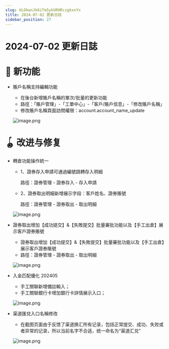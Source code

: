 ```yaml
---
slug: ULOkwnJk6iTm5ykURHRczgkxnYx
title: 2024-07-02 更新日誌
sidebar_position: 27
---
```



# 2024-07-02 更新日誌


# 🎉 新功能

- 賬戶名稱支持編輯功能
    - 在後台新增賬戶名稱的單次/批量的更新功能
    - 路徑：「賬戶管理」-「工單中心」-「客戶/賬戶信息」-「修改賬戶名稱」
    - 修改賬戶名稱頁面訪問權限：account.account_name_update

    ![image.png](/assets/a5e11feee171a7d0979c15fd28b199ca.png)


# 🪀 改进与修复

- 轉倉功能操作統一
    - 1、證券存入申請可通過編號跳轉存入明細

      路徑：證券管理 - 證券存入 - 存入申請

    - 2、證券取出明細新增展示字段：客戶姓名、證券賬號

      路徑：證券管理 - 證券取出 - 取出明細


    ![image.png](/assets/228baef55e27984817126b62fe08e3e7.png)

- 證券取出增加【成功提交】&【失敗提交】批量審批功能以及【手工出倉】展示客戶證券賬號
    - 證券取出增加【成功提交】&【失敗提交】批量審批功能以及【手工出倉】展示客戶證券賬號
    - 路徑：證券管理 - 證券取出 - 取出明細

    ![image.png](/assets/783e0449e77897e961812344dc0c7fcd.png)

- 入金匹配優化 202405
    - 手工關聯新增備註輸入；
    - 手工關聯銀行卡增加銀行卡詳情展示入口；

    ![image.png](/assets/0bc73d065425ee6a284f80d63d5fec80.png)

- 渠道匯兌入口名稱修改
    - 在截图页面由于反馈了渠道换汇所有记录，包括正常提交、成功、失败或者异常的记录，所以当前名字不合适，统一命名为“渠道汇兑”

    ![image.png](/assets/b7acc1e7cc0b4c28ddfcb0a2893fc336.png)

